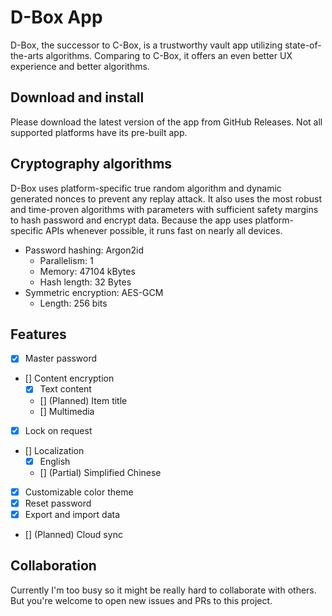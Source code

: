 # D-Box App

D-Box, the successor to C-Box, is a trustworthy vault app utilizing state-of-the-arts algorithms.
Comparing to C-Box, it offers an even better UX experience and better algorithms.

## Download and install

Please download the latest version of the app from GitHub Releases.
Not all supported platforms have its pre-built app.

## Cryptography algorithms

D-Box uses platform-specific true random algorithm and dynamic generated nonces to prevent any replay attack.
It also uses the most robust and time-proven algorithms with parameters with sufficient safety margins to hash password and encrypt data.
Because the app uses platform-specific APIs whenever possible, it runs fast on nearly all devices.

- Password hashing: Argon2id
    - Parallelism: 1
    - Memory: 47104 kBytes
    - Hash length: 32 Bytes
- Symmetric encryption: AES-GCM
    - Length: 256 bits

## Features

- [x] Master password
- [] Content encryption
    - [x] Text content
    - [] (Planned) Item title
    - [] Multimedia
- [x] Lock on request
- [] Localization
    - [x] English
    - [] (Partial) Simplified Chinese
- [x] Customizable color theme
- [x] Reset password
- [x] Export and import data
- [] (Planned) Cloud sync

## Collaboration

Currently I'm too busy so it might be really hard to collaborate with others.
But you're welcome to open new issues and PRs to this project.

